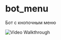 # bot_menu
Бот с кнопочным меню


<img src='https://imgur.com/a/CxsL3uU.gif' title='Video Walkthrough' width='' alt='Video Walkthrough' />
